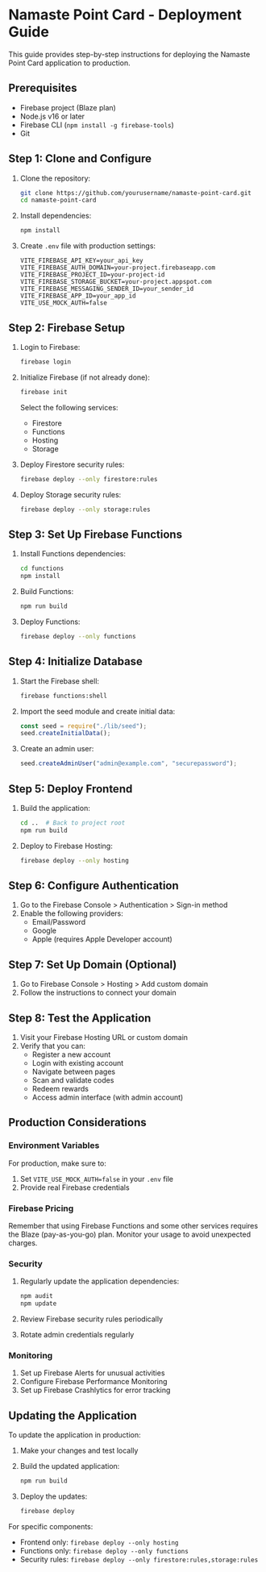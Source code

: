 # Namaste Point Card - Deployment Guide

This guide provides step-by-step instructions for deploying the Namaste Point Card application to production.

## Prerequisites

- Firebase project (Blaze plan)
- Node.js v16 or later
- Firebase CLI (`npm install -g firebase-tools`)
- Git

## Step 1: Clone and Configure

1. Clone the repository:

   ```bash
   git clone https://github.com/yourusername/namaste-point-card.git
   cd namaste-point-card
   ```

2. Install dependencies:

   ```bash
   npm install
   ```

3. Create `.env` file with production settings:
   ```
   VITE_FIREBASE_API_KEY=your_api_key
   VITE_FIREBASE_AUTH_DOMAIN=your-project.firebaseapp.com
   VITE_FIREBASE_PROJECT_ID=your-project-id
   VITE_FIREBASE_STORAGE_BUCKET=your-project.appspot.com
   VITE_FIREBASE_MESSAGING_SENDER_ID=your_sender_id
   VITE_FIREBASE_APP_ID=your_app_id
   VITE_USE_MOCK_AUTH=false
   ```

## Step 2: Firebase Setup

1. Login to Firebase:

   ```bash
   firebase login
   ```

2. Initialize Firebase (if not already done):

   ```bash
   firebase init
   ```

   Select the following services:

   - Firestore
   - Functions
   - Hosting
   - Storage

3. Deploy Firestore security rules:

   ```bash
   firebase deploy --only firestore:rules
   ```

4. Deploy Storage security rules:
   ```bash
   firebase deploy --only storage:rules
   ```

## Step 3: Set Up Firebase Functions

1. Install Functions dependencies:

   ```bash
   cd functions
   npm install
   ```

2. Build Functions:

   ```bash
   npm run build
   ```

3. Deploy Functions:
   ```bash
   firebase deploy --only functions
   ```

## Step 4: Initialize Database

1. Start the Firebase shell:

   ```bash
   firebase functions:shell
   ```

2. Import the seed module and create initial data:

   ```js
   const seed = require("./lib/seed");
   seed.createInitialData();
   ```

3. Create an admin user:
   ```js
   seed.createAdminUser("admin@example.com", "securepassword");
   ```

## Step 5: Deploy Frontend

1. Build the application:

   ```bash
   cd ..  # Back to project root
   npm run build
   ```

2. Deploy to Firebase Hosting:
   ```bash
   firebase deploy --only hosting
   ```

## Step 6: Configure Authentication

1. Go to the Firebase Console > Authentication > Sign-in method
2. Enable the following providers:
   - Email/Password
   - Google
   - Apple (requires Apple Developer account)

## Step 7: Set Up Domain (Optional)

1. Go to Firebase Console > Hosting > Add custom domain
2. Follow the instructions to connect your domain

## Step 8: Test the Application

1. Visit your Firebase Hosting URL or custom domain
2. Verify that you can:
   - Register a new account
   - Login with existing account
   - Navigate between pages
   - Scan and validate codes
   - Redeem rewards
   - Access admin interface (with admin account)

## Production Considerations

### Environment Variables

For production, make sure to:

1. Set `VITE_USE_MOCK_AUTH=false` in your `.env` file
2. Provide real Firebase credentials

### Firebase Pricing

Remember that using Firebase Functions and some other services requires the Blaze (pay-as-you-go) plan. Monitor your usage to avoid unexpected charges.

### Security

1. Regularly update the application dependencies:

   ```bash
   npm audit
   npm update
   ```

2. Review Firebase security rules periodically
3. Rotate admin credentials regularly

### Monitoring

1. Set up Firebase Alerts for unusual activities
2. Configure Firebase Performance Monitoring
3. Set up Firebase Crashlytics for error tracking

## Updating the Application

To update the application in production:

1. Make your changes and test locally
2. Build the updated application:

   ```bash
   npm run build
   ```

3. Deploy the updates:
   ```bash
   firebase deploy
   ```

For specific components:

- Frontend only: `firebase deploy --only hosting`
- Functions only: `firebase deploy --only functions`
- Security rules: `firebase deploy --only firestore:rules,storage:rules`
